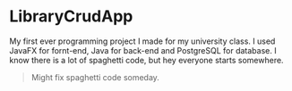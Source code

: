 # LibraryCrudApp
My first ever programming project I made for my university class. I used JavaFX for fornt-end, Java for back-end and PostgreSQL for database.
I know there is a lot of spaghetti code, but hey everyone starts somewhere.
> Might fix spaghetti code someday.
